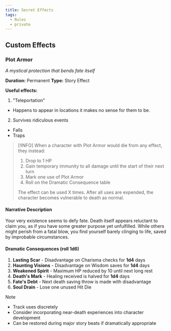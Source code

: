 ```yaml
---
title: Secret Effects
tags:
  - Rules
  - private
---
```



## Custom Effects

### Plot Armor
*A mystical protection that bends fate itself*

**Duration:** Permanent
**Type:** Story Effect

**Useful effects:**
1. "Teleportation"
- Happens to appear in locations it makes no sense for them to be.
2. Survives ridiculous events
- Falls
- Traps

> [!INFO]
> When a character with Plot Armor would die from any effect, they instead:
> 1. Drop to 1 HP
> 2. Gain temporary immunity to all damage until the start of their next turn
> 3. Mark one use of Plot Armor
> 4. Roll on the Dramatic Consequence table
> 
> The effect can be used X times. After all uses are expended, the character becomes vulnerable to death as normal.

#### Narrative Description
Your very existence seems to defy fate. Death itself appears reluctant to claim you, as if you have some greater purpose yet unfulfilled. While others might perish from a fatal blow, you find yourself barely clinging to life, saved by improbable circumstances.


#### Dramatic Consequences (roll 1d6)
1. **Lasting Scar** - Disadvantage on Charisma checks for **1d4** days
2. **Haunting Visions** - Disadvantage on Wisdom saves for **1d4** days
3. **Weakened Spirit** - Maximum HP reduced by 10 until next long rest
4. **Death's Mark** - Healing received is halved for **1d4** days
5. **Fate's Debt** - Next death saving throw is made with disadvantage
6. **Soul Drain** - Lose one unused Hit Die

> [!NOTE]
> - Track uses discretely
> - Consider incorporating near-death experiences into character development
> - Can be restored during major story beats if dramatically appropriate
